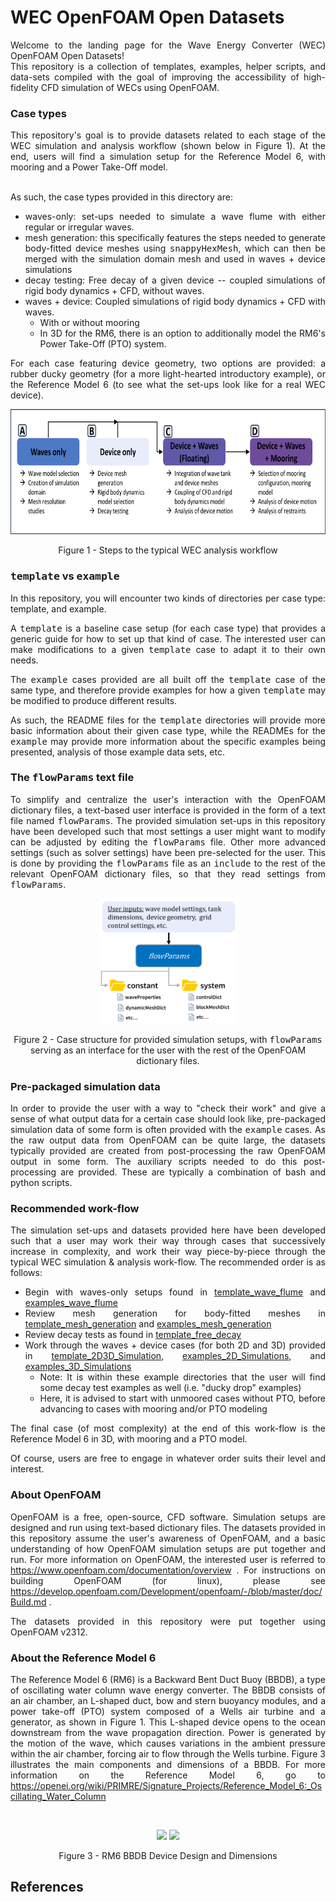 # WEC OpenFOAM Open Datasets
<div align="justify">
Welcome to the landing page for the Wave Energy Converter (WEC) OpenFOAM Open Datasets!

<br /> 
This repository is a collection of templates, examples, helper scripts, and data-sets compiled with the goal of improving the accessibility of high-fidelity CFD simulation of WECs using OpenFOAM. 

### Case types
This repository's goal is to provide datasets related to each stage of the WEC simulation and analysis workflow (shown below in Figure 1). At the end, users will find a simulation setup for the Reference Model 6, with mooring and a Power Take-Off model.  
<br />

As such, the case types provided in this directory are: 
* waves-only: set-ups needed to simulate a wave flume with either regular or irregular waves.  
* mesh generation: this specifically features the steps needed to generate body-fitted device meshes using <tt>snappyHexMesh</tt>, which can then be merged with the simulation domain mesh and used in waves + device simulations 
* decay testing: Free decay of a given device -- coupled simulations of rigid body dynamics + CFD, without waves. 
* waves + device: Coupled simulations of rigid body dynamics + CFD with waves. 
  * With or without mooring 
  * In 3D for the RM6, there is an option to additionally model the RM6's Power Take-Off (PTO) system. 

For each case featuring device geometry, two options are provided: a rubber ducky geometry (for a more light-hearted introductory example), or the Reference Model 6 (to see what the set-ups look like for a real WEC device).

<p align="middle">
  <img src="https://github.com/sandialabs/WEC-OpenFOAM-Open-Datasets/blob/main/images/WEC_analysis_workflow_v3.png" height="200"/>
</p>

<p align='middle'> Figure 1 - Steps to the typical WEC analysis workflow </p>


### <tt>template</tt> vs <tt>example</tt>
In this repository, you will encounter two kinds of directories per case type: template, and example. 

A <tt>template</tt> is a baseline case setup (for each case type) that provides a generic guide for how to set up that kind of case. The interested user can make modifications to a given <tt>template</tt> case to adapt it to their own needs. 

The <tt>example</tt> cases provided are all built off the <tt>template</tt> case of the same type, and therefore provide examples for how a given <tt>template</tt> may be modified to produce different results. 

As such, the README files for the <tt>template</tt> directories will provide more basic information about their given case type, while the READMEs for the <tt>example</tt> may provide more information about the specific examples being presented, analysis of those example data sets, etc. 

### The <tt>flowParams</tt> text file
To simplify and centralize the user's interaction with the OpenFOAM dictionary files, a text-based user interface is provided in the form of a text file named <tt>flowParams</tt>. The provided simulation set-ups in this repository have been developed such that most settings a user might want to modify can be adjusted by editing the <tt>flowParams</tt> file. Other more advanced settings (such as solver settings) have been pre-selected for the user. This is done by providing the <tt>flowParams</tt> file as an <tt>include</tt> to the rest of the relevant OpenFOAM dictionary files, so that they read settings from <tt>flowParams</tt>.

<p align="middle">
  <img src="https://github.com/sandialabs/WEC-OpenFOAM-Open-Datasets/blob/main/images/flowParams_usage.png" height="200"/>
</p>

<p align='middle'> Figure 2 - Case structure for provided simulation setups, with <tt>flowParams</tt> serving as an interface for the user with the rest of the OpenFOAM dictionary files.</p>


### Pre-packaged simulation data
In order to provide the user with a way to "check their work" and give a sense of what output data for a certain case should look like, pre-packaged simulation data of some form is often provided with the <tt>example</tt> cases. As the raw output data from OpenFOAM can be quite large, the datasets typically provided are created from post-processing the raw OpenFOAM output in some form. The auxiliary scripts needed to do this post-processing are provided. These are typically a combination of bash and python scripts.  

### Recommended work-flow
The simulation set-ups and datasets provided here have been developed such that a user may work their way through cases that successively increase in complexity, and work their way piece-by-piece through the typical WEC simulation & analysis work-flow. The recommended order is as follows: 
* Begin with waves-only setups found in [template_wave_flume](https://github.com/sandialabs/WEC-OpenFOAM-Open-Datasets/tree/main/template_wave_flume) and [examples_wave_flume](https://github.com/sandialabs/WEC-OpenFOAM-Open-Datasets/tree/main/examples_wave_flume)
* Review mesh generation for body-fitted meshes in [template_mesh_generation](https://github.com/sandialabs/WEC-OpenFOAM-Open-Datasets/tree/main/template_mesh_generation) and [examples_mesh_generation](https://github.com/sandialabs/WEC-OpenFOAM-Open-Datasets/tree/main/examples_mesh_generation)
* Review decay tests as found in [template_free_decay](https://github.com/sandialabs/WEC-OpenFOAM-Open-Datasets/tree/main/template_free_decay)
* Work through the waves + device cases (for both 2D and 3D) provided in [template_2D3D_Simulation](https://github.com/sandialabs/WEC-OpenFOAM-Open-Datasets/tree/main/template_2D3D_Simulation), [examples_2D_Simulations](https://github.com/sandialabs/WEC-OpenFOAM-Open-Datasets/tree/main/examples_2D_Simulations), and [examples_3D_Simulations](https://github.com/sandialabs/WEC-OpenFOAM-Open-Datasets/tree/main/examples_3D_Simulations)
  * Note: It is within these example directories that the user will find some decay test examples as well (i.e. "ducky drop" examples)
  * Here, it is advised to start with unmoored cases without PTO, before advancing to cases with mooring and/or PTO modeling 

The final case (of most complexity) at the end of this work-flow is the Reference Model 6 in 3D, with mooring and a PTO model. 

Of course, users are free to engage in whatever order suits their level and interest. 

### About OpenFOAM 
OpenFOAM is a free, open-source, CFD software. Simulation setups are designed and run using text-based dictionary files. The datasets provided in this repository assume the user's awareness of OpenFOAM, and a basic understanding of how OpenFOAM simulation setups are put together and run. For more information on OpenFOAM, the interested user is referred to https://www.openfoam.com/documentation/overview . For instructions on building OpenFOAM (for linux), please see https://develop.openfoam.com/Development/openfoam/-/blob/master/doc/Build.md . 

The datasets provided in this repository were put together using OpenFOAM v2312. 


### About the Reference Model 6
The Reference Model 6 (RM6) is a Backward Bent Duct Buoy (BBDB), a type of oscillating water column wave energy converter. The BBDB consists of an air chamber, an L-shaped duct, bow and stern buoyancy modules, and a power take-off (PTO) system composed of a Wells air turbine and a generator, as shown in Figure 1. This L-shaped device opens to the ocean downstream from the wave propagation direction. Power is generated by the motion of the wave, which causes variations in the ambient pressure within the air chamber, forcing air to flow through the Wells turbine. Figure 3 illustrates the main components and dimensions of a BBDB. For more information on the Reference Model 6, go to https://openei.org/wiki/PRIMRE/Signature_Projects/Reference_Model_6:_Oscillating_Water_Column
</div>
&nbsp;

<p align="middle">
  <img src="https://github.com/sandialabs/WEC-OpenFOAM-Open-Datasets/blob/main/images/rm6.png" height="200"/>
  <img src="https://github.com/sandialabs/WEC-OpenFOAM-Open-Datasets/blob/main/images/rm6-dimensions.png" height="200"/>
</p>

<p align='middle'> Figure 3 - RM6 BBDB Device Design and Dimensions</p>



## References


